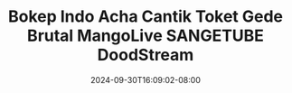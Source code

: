 --- 
title: "Bokep Indo Acha Cantik Toket Gede Brutal MangoLive  SANGETUBE  DoodStream"
description: "download bokeh Bokep Indo Acha Cantik Toket Gede Brutal MangoLive  SANGETUBE  DoodStream telegram durasi panjang baru"
date: 2024-09-30T16:09:02-08:00
file_code: "ekgg56nf43af"
draft: false
cover: "ztbdbuwfqopb83wi.jpg"
tags: ["Bokep", "Indo", "Acha", "Cantik", "Toket", "Gede", "Brutal", "MangoLive", "SANGETUBE", "DoodStream"]
length: 1592
fld_id: "1482749"
foldername: "Acha toge"
categories: ["Acha toge"]
views: 0
---